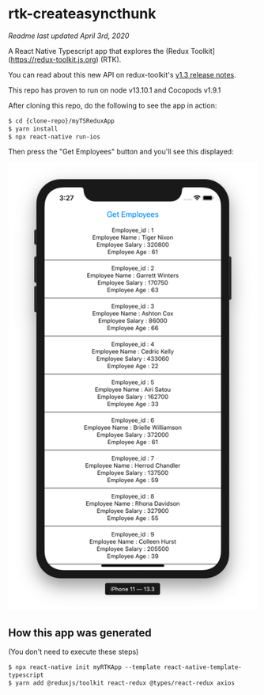 # rtk-createasyncthunk

*Readme last updated April 3rd, 2020*

A React Native Typescript app that explores the (Redux Toolkit](https://redux-toolkit.js.org) (RTK).

You can read about this new API on redux-toolkit's [v1.3 release notes](https://github.com/reduxjs/redux-toolkit/releases/tag/v1.3.0).

This repo has proven to run on node v13.10.1 and Cocopods v1.9.1

After cloning this repo, do the following to see the app in action:

```
$ cd {clone-repo}/myTSReduxApp
$ yarn install
$ npx react-native run-ios

```

Then press the "Get Employees" button and you'll see this displayed:


![](ScreenShot.png)

## How this app was generated

(You don't need to execute these steps)

```
$ npx react-native init myRTKApp --template react-native-template-typescript
$ yarn add @reduxjs/toolkit react-redux @types/react-redux axios
```
